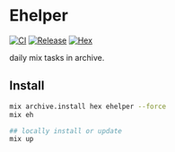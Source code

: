 # Ehelper

[![CI](https://github.com/cao7113/ehelper/actions/workflows/ci.yml/badge.svg)](https://github.com/cao7113/ehelper/actions/workflows/ci.yml)
[![Release](https://github.com/cao7113/ehelper/actions/workflows/release.yml/badge.svg)](https://github.com/cao7113/ehelper/actions/workflows/release.yml)
[![Hex](https://img.shields.io/hexpm/v/ehelper)](https://hex.pm/packages/ehelper)

daily mix tasks in archive.

## Install

```bash
mix archive.install hex ehelper --force
mix eh

## locally install or update
mix up
```

